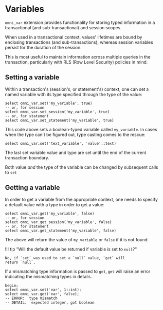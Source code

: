 # Variables

`omni_var` extension provides functionality for storing typed information in a transactional (and sub-transactional)
and session scopes.

When used in a transactional context, values' lifetimes are bound by enclosing transactions (and sub-transactions),
whereas session variables persist for the duration of the session.

This is most useful to maintain information across multiple queries in the
transaction, particularly with RLS (Row Level Security) policies in mind.

## Setting a variable

Within a transaction's (session's, or statement's) context, one can set a named variable with its type
specified through the type of the value:

```postgresql
select omni_var.set('my_variable', true)
-- or, for session
select omni_var.set_session('my_variable', true)
-- or, for statement
select omni_var.set_statement('my_variable', true)
```

This code above sets a boolean-typed variable called `my_variable`. In cases
when the type can't be figured out, type casting comes to the rescue:

```postgresql
select omni_var.set('text_variable', 'value'::text)
```

The last set variable value and type are set until the end of the current
transaction boundary.

Both value _and_ the type of the variable can be changed by subsequent calls to
`set`

## Getting a variable

In order to get a variable from the appropriate context, one needs to specify
a default value with a type in order to get a value:

```postgresql
select omni_var.get('my_variable', false)
-- or, for session
select omni_var.get_session('my_variable', false)
-- or, for statement
select omni_var.get_statement('my_variable', false)
```

The above will return the value of `my_variable` or `false` if it is not found.

!!! tip "Will the default value be returned if variable is set to `null`?"

    No, if `set` was used to set a `null` value, `get` will 
    return `null`.

If a mismatching type information is passed to `get`,
`get` will raise an error indicating the mismatching types in details.

```postgresql
begin;
select omni_var.set('var', 1::int);
select omni_var.get('var', false);
-- ERROR:  type mismatch
-- DETAIL:  expected integer, got boolean
```